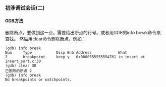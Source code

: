 ### 初涉调试会话(二)

#### GDB方法

删除断点。要做到这一点，需要给出断点的行号。或者用GDB的info break命令来查找。
然后用clear命令删除断点。例如：
```
(gdb) info break
Num     Type           Disp Enb Address            What
2       breakpoint     keep y   0x0000555555554761 in insert at insert_sort.c:30
(gdb) clear 30
已删除的断点 2
(gdb) info break
No breakpoints or watchpoints.
```

